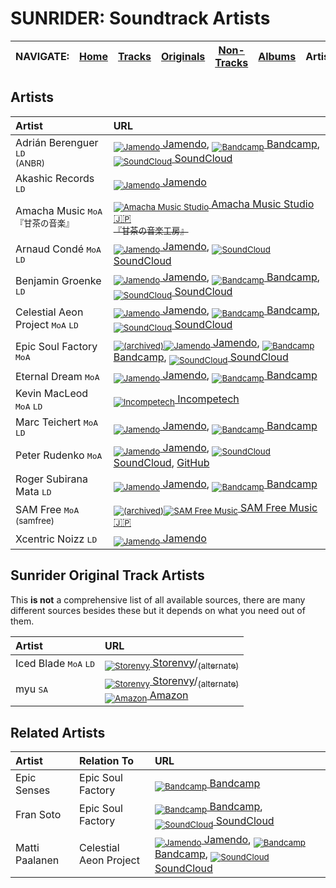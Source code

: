 # SUNRIDER: Soundtrack Artists

<!-- Navbar -->
|NAVIGATE:|[Home](../..)|[Tracks](TRACKS.md)|[Originals](ORIGINALS.md)|[Non-Tracks](NON_TRACKS.md)|[Albums](ALBUMS.md)|Artists|
|-|-|-|-|-|-|-|


## Artists

|Artist|URL|
|:-----|:--|
|Adrián Berenguer <kbd>LD</kbd><br><sub>(ANBR)</sub>|[<sub>![][Jamendo]</sub> Jamendo](https://www.jamendo.com/artist/419963/anbr-adrian-berenguer), [<sub>![][Bandcamp]</sub> Bandcamp](https://adrianberenguer.bandcamp.com/), [<sub>![][SoundCloud]</sub> SoundCloud](https://soundcloud.com/adri-n-berenguer)
|Akashic Records <kbd>LD</kbd>|[<sub>![][Jamendo]</sub> Jamendo](https://www.jamendo.com/artist/375935/akashic-records)
|Amacha Music <kbd>MoA</kbd><br><sub>『甘茶の音楽』</sub>|[<sub>![][AmachaMusic]</sub> Amacha Music Studio 🇯🇵<br><sub>『甘茶の音楽工房』</sub>](https://amachamusic.chagasi.com/)
|Arnaud Condé <kbd>MoA</kbd> <kbd>LD</kbd>|[<sub>![][Jamendo]</sub> Jamendo](https://www.jamendo.com/artist/341355/arnaud-conde), [<sub>![][SoundCloud]</sub> SoundCloud](https://soundcloud.com/arnaudconde)
|Benjamin Groenke <kbd>LD</kbd>|[<sub>![][Jamendo]</sub> Jamendo](https://www.jamendo.com/artist/460235/benjamin-groenke), [<sub>![][Bandcamp]</sub> Bandcamp](https://benjamingroenke.bandcamp.com/), [<sub>![][SoundCloud]</sub> SoundCloud](https://soundcloud.com/bengee-1)
|Celestial Aeon Project <kbd>MoA</kbd> <kbd>LD</kbd>|[<sub>![][Jamendo]</sub> Jamendo](https://www.jamendo.com/artist/2740/celestial-aeon-project), [<sub>![][Bandcamp]</sub> Bandcamp](https://mattipaalanen.bandcamp.com/), [<sub>![][SoundCloud]</sub> SoundCloud](https://soundcloud.com/mattipaalanen)
|Epic Soul Factory <kbd>MoA</kbd>|[<sub>![][InternetArchive]</sub><sub>![][Jamendo]</sub> Jamendo](https://archive.org/search.php?query=epic%20soul%20factory), [<sub>![][Bandcamp]</sub> Bandcamp](https://epicsoulfactory.bandcamp.com/), [<sub>![][SoundCloud]</sub> SoundCloud](https://soundcloud.com/epicsoulfactory)
|Eternal Dream <kbd>MoA</kbd>|[<sub>![][Jamendo]</sub> Jamendo](https://www.jamendo.com/artist/343074/eternal-dream), [<sub>![][Bandcamp]</sub> Bandcamp](https://eternaldream.bandcamp.com/)
|Kevin MacLeod <kbd>MoA</kbd> <kbd>LD</kbd>|[<sub>![][Incompetech]</sub> Incompetech](https://incompetech.com/)
|Marc Teichert <kbd>MoA</kbd> <kbd>LD</kbd>|[<sub>![][Jamendo]</sub> Jamendo](https://www.jamendo.com/artist/355362/marc-teichert), [<sub>![][Bandcamp]</sub> Bandcamp](https://marcteichert.bandcamp.com/)
|Peter Rudenko <kbd>MoA</kbd>|[<sub>![][Jamendo]</sub> Jamendo](https://www.jamendo.com/artist/359037/peter-rudenko), [<sub>![][SoundCloud]</sub> SoundCloud](https://soundcloud.com/peter-rudenko), [GitHub](https://github.com/peterrudenko)
|Roger Subirana Mata <kbd>LD</kbd>|[<sub>![][Jamendo]</sub> Jamendo](https://www.jamendo.com/artist/339574/roger-subirana-mata), [<sub>![][Bandcamp]</sub> Bandcamp](https://rogersubirana.bandcamp.com/)
|SAM Free <kbd>MoA</kbd><br><sub>(samfree)</sub>|[<sub>![][InternetArchive]</sub><sub>![][SAMFreeMusic]</sub> SAM Free Music 🇯🇵](https://web.archive.org/web/20101022080921/http://sam-free.com/)
|Xcentric Noizz <kbd>LD</kbd>|[<sub>![][Jamendo]</sub> Jamendo](https://www.jamendo.com/artist/369058/xcentric-noizz)


## Sunrider Original Track Artists

This **is not** a comprehensive list of all available sources, there are many different sources besides these but it depends on what you need out of them.

|Artist|URL|
|:-----|:--|
|Iced Blade <kbd>MoA</kbd> <kbd>LD</kbd>|[<sub>![][Storenvy]</sub> Storenvy](https://amasawakobo.storenvy.com/)/[<sub>(alternate)</sub>](https://www.storenvy.com/stores/294340-amasawa-kobo)
|myu <kbd>SA</kbd>|[<sub>![][Storenvy]</sub> Storenvy](https://amasawakobo.storenvy.com/)/[<sub>(alternate)</sub>](https://www.storenvy.com/stores/294340-amasawa-kobo)<br>[<sub>![][Amazon]</sub> Amazon](https://www.amazon.com/Myu/e/B002E3HWX4/)


## Related Artists

|Artist|Relation To|URL|
|:-----|:----------|:--|
|Epic Senses|Epic Soul Factory|[<sub>![][Bandcamp]</sub> Bandcamp](https://epicsenses.bandcamp.com/)
|Fran Soto|Epic Soul Factory|[<sub>![][Bandcamp]</sub> Bandcamp](https://fransoto.bandcamp.com/), [<sub>![][SoundCloud]</sub> SoundCloud](https://soundcloud.com/fransotomusic)
|Matti Paalanen|Celestial Aeon Project|[<sub>![][Jamendo]</sub> Jamendo](https://www.jamendo.com/artist/3944/matti-paalanen), [<sub>![][Bandcamp]</sub> Bandcamp](https://mattipaalanen.bandcamp.com/), [<sub>![][SoundCloud]</sub> SoundCloud](https://soundcloud.com/mattipaalanen)



<!-- TESTING: Reference-style Icons -->
<!--
[DL]: https://i.imgur.com/bSvQ9R1.png "Direct Download"
[Jamendo]: https://i.imgur.com/LzhTdRm.png "Jamendo"
[Bandcamp]: https://i.imgur.com/dRKzQoz.png "Bandcamp"
[Incompetech]: https://i.imgur.com/F75wTMZ.png "Incompetech"
[AmachaMusic]: https://i.imgur.com/88gvPrz.png "Amacha Music Studio"
[SoundCloud]: https://i.imgur.com/W48o4BF.png "SoundCloud"
[SAMFreeMusic]: https://i.imgur.com/CwtkeB8.png "SAM Free Music"
[InternetArchive]: https://i.imgur.com/2NFzLvX.png "(archived)"
[Storenvy]: https://i.imgur.com/bw0IE7T.png "Storenvy"
[Steam]: https://i.imgur.com/8Xn8pS8.png "Steam Store"
[Amazon]: https://i.imgur.com/sbYOIeI.png "Amazon"
[Spotify]: https://i.imgur.com/9ak259n.png "Spotify"
[YouTube]: https://i.imgur.com/RqHcSRB.png "YouTube"
[YouTubeMusic]: https://i.imgur.com/TorsWRB.png "YouTube Music"
[AppleMusic]: https://i.imgur.com/RNY5T36.png "Apple Music"
-->

<!-- Reference-style Icons -->
[DL]: assets/img/DL.png "Direct Download"
[Jamendo]: assets/img/Jamendo.png "Jamendo"
[Bandcamp]: assets/img/Bandcamp.png "Bandcamp"
[Incompetech]: assets/img/Incompetech.png "Incompetech"
[AmachaMusic]: assets/img/AmachaMusic.png "Amacha Music Studio"
[SoundCloud]: assets/img/SoundCloud.png "SoundCloud"
[SAMFreeMusic]: assets/img/SAMFreeMusic.png "SAM Free Music"
[InternetArchive]: assets/img/InternetArchive.png "(archived)"
[Storenvy]: assets/img/Storenvy.png "Storenvy"
[Steam]: assets/img/Steam.png "Steam Store"
[Amazon]: assets/img/Amazon.png "Amazon"
[Spotify]: assets/img/Spotify.png "Spotify"
[YouTube]: assets/img/YouTube.png "YouTube"
[YouTubeMusic]: assets/img/YouTubeMusic.png "YouTube Music"
[AppleMusic]: assets/img/AppleMusic.png "Apple Music"
